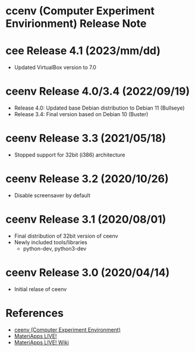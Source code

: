 ccenv (Computer Experiment Envirionment) Release Note
=====================================================

cee Release 4.1 (2023/mm/dd)
=============================================

  - Updated VirtualBox version to 7.0

ceenv Release 4.0/3.4 (2022/09/19)
===============================================

  - Release 4.0: Updated base Debian distribution to Debian 11 (Bullseye)
  - Release 3.4: Final version based on Debian 10 (Buster)

ceenv Release 3.3 (2021/05/18)
===============================================

  - Stopped support for 32bit (i386) architecture

ceenv Release 3.2 (2020/10/26)
==============================

  - Disable screensaver by default

ceenv Release 3.1 (2020/08/01)
==============================

  - Final distribution of 32bit version of ceenv
  - Newly included tools/libraries
     * python-dev, python3-dev

ceenv Release 3.0 (2020/04/14)
==============================

  - Initial relase of ceenv

References
==========

 - [ceenv (Computer Experiment Environment)](https://github.com/cmsi/MateriAppsLive/wiki/ceenv)
 - [MateriApps LIVE!](https://cmsi.github.io/MateriAppsLive)
 - [MateriApps LIVE! Wiki](https://github.com/cmsi/MateriAppsLive/wiki)

